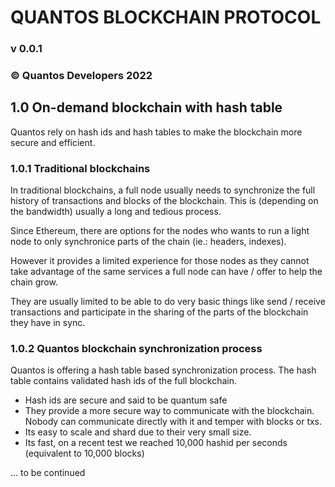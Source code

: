 # QUANTOS BLOCKCHAIN PROTOCOL
### v 0.0.1
### &copy; Quantos Developers 2022

## 1.0 On-demand blockchain with hash table

Quantos rely on hash ids and hash tables to make the blockchain more secure and efficient.

### 1.0.1 Traditional blockchains

In traditional blockchains, a full node usually needs to synchronize the full history of transactions and blocks of the blockchain.
This is (depending on the bandwidth) usually a long and tedious process.

Since Ethereum, there are options for the nodes who wants to run a light node to only synchronice parts of the chain (ie.: headers, indexes).

However it provides a limited experience for those nodes as they cannot take advantage of the same services a full node can have / offer to help the chain grow.

They are usually limited to be able to do very basic things like send / receive transactions and participate in the sharing of the parts of the blockchain they have in sync.

### 1.0.2 Quantos blockchain synchronization process

Quantos is offering a hash table based synchronization process. The hash table contains validated hash ids of the full blockchain.

- Hash ids are secure and said to be quantum safe
- They provide a more secure way to communicate with the blockchain. Nobody can communicate directly with it and temper with blocks or txs.
- Its easy to scale and shard due to their very small size.
- Its fast, on a recent test we reached 10,000 hashid per seconds (equivalent to 10,000 blocks)

... to be continued

